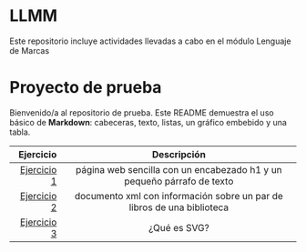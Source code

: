 # LLMM
Este repositorio incluye actividades llevadas a cabo en el módulo Lenguaje de Marcas

# Proyecto de prueba

Bienvenido/a al repositorio de prueba. Este README demuestra el uso básico de **Markdown**: cabeceras, texto, listas, un gráfico embebido y una tabla.

| **Ejercicio** | **Descripción** |
|---------:|:-----:|
| [Ejercicio 1](https://github.com/MarioDPF/LLMM/blob/main/Tema1/Ej1pagina.html) | página web sencilla con un encabezado h1 y un pequeño párrafo de texto |
| [Ejercicio 2](https://github.com/MarioDPF/LLMM/blob/main/Tema1/Ej2LibrosXml.xml) | documento xml con información sobre un par de libros de una biblioteca |
| [Ejercicio 3](https://github.com/MarioDPF/LLMM/blob/main/Tema1/Ej3svg.html) | ¿Qué es SVG? |
